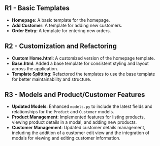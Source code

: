 ## R1 - Basic Templates

- **Homepage**: A basic template for the homepage.
- **Add Customer**: A template for adding new customers.
- **Order Entry**: A template for entering new orders.

## R2 - Customization and Refactoring

- **Custom Home.html**: A customized version of the homepage template.
- **Base.html**: Added a base template for consistent styling and layout across the application.
- **Template Splitting**: Refactored the templates to use the base template for better maintainability and structure.

## R3 - Models and Product/Customer Features

- **Updated Models**: Enhanced `models.py` to include the latest fields and relationships for the `Product` and `Customer` models.
- **Product Management**: Implemented features for listing products, viewing product details in a modal, and adding new products.
- **Customer Management**: Updated customer details management, including the addition of a customer edit view and the integration of modals for viewing and editing customer information.

